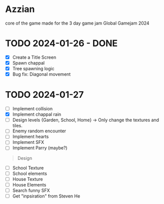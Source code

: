 # Azzian

core of the game made for the 3 day game jam Global Gamejam 2024

# TODO 2024-01-26 - DONE

- [x] Create a Title Screen
- [x] Spawn chappal
- [x] Tree spawning logic
- [x] Bug fix: Diagonal movement

# TODO 2024-01-27

- [ ] Implement collision
- [x] Implement chappal rain
- [ ] Design levels {Garden, School, Home} -> Only change the textures and tiles.
- [ ] Enemy random encounter
- [ ] Implement hearts
- [ ] Implement SFX
- [ ] Implement Parry (maybe?)

> Design

- [ ] School Texture
- [ ] School elements
- [ ] House Texture
- [ ] House Elements
- [ ] Search funny SFX
- [ ] Get "inpsiration" from Steven He
